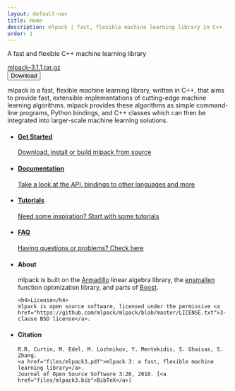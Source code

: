 ```yaml
---
layout: default-nav
title: Home
description: mlpack | fast, flexible machine learning library in C++
order: 1
---
```


<div class="hero-overlay">
	<!--<div class="hero-logo"></div>-->
    <div class="hero-text">    
        <p>A fast and flexible C++ machine learning library</p>
		<a class="legend" href="https://github.com/mlpack/mlpack/releases/tag/mlpack-3.1.1">mlpack-3.1.1.tar.gz</a><br>
        <a href="files/mlpack-3.1.1.tar.gz">
			<button class="button-download">
				<i class="fas fa-download"></i> Download
			</button>
		</a>
	</div>
</div>

<p class="intro-text">
mlpack is a fast, flexible machine learning library, written in C++, that aims
to provide fast, extensible implementations of cutting-edge machine learning
algorithms. mlpack provides these algorithms as simple command-line programs,
Python bindings, and C++ classes which can then be integrated into larger-scale
machine learning solutions.
</p>

<ul class="flex-container">
  <li class="flex-item">
    <a href="getstarted.html">
      <div class="card">
	    <i class="fa fa-play fa-lg card-icon"></i>
          <h4>Get Started</h4>
		  <p>Download, install or build mlpack from source</p>
      </div>
	</a>
  </li>
  <li class="flex-item">
    <a href="docs.html">
      <div class="card">
	    <i class="fa fa-book fa-lg card-icon"></i>
		  <h4>Documentation</h4>
		  <p>Take a look at the API, bindings to other languages and more</p>
	  </div>
    </a>
  </li>
  <li class="flex-item">
    <a href="doc/mlpack-3.1.1/cli_documentation.html#tutorials">
      <div class="card">
        <i class="fa fa-file-code fa-lg card-icon"></i>
	      <h4>Tutorials</h4>
	      <p>Need some inspiration? Start with some tutorials</p>
	  </div>
	</a>
  </li>
  <li class="flex-item">
    <a href="questions.html">
      <div class="card">
	    <i class="fa fa-question-circle fa-lg card-icon"></i>
          <h4>FAQ</h4>
          <p>Having questions or problems? Check here</p>
	  </div>
	</a>
  </li>
</ul>

<!--<div class="divider"/>-->

<ul class="flex-container">
  <li class="flex-large-item-left">
    <h4>About</h4>
	mlpack is built on the <a href="http://arma.sourceforge.net">Armadillo</a> linear algebra library,
	the <a href="https://www.ensmallen.org">ensmallen</a> function optimization library, and parts
	of <a href="https://boost.org">Boost</a>.
	
	<h4>License</h4>
	mlpack is open source software, licensed under the permissive <a href="https://github.com/mlpack/mlpack/blob/master/LICENSE.txt">3-clause BSD license</a>.
  </li>
  
  <li class="flex-large-item-right">
  <h4>Citation</h4>

    R.R. Curtin, M. Edel, M. Lozhnikov, Y. Mentekidis, S. Ghaisas, S. Zhang.
    <a href="files/mlpack3.pdf">mlpack 3: a fast, flexible machine learning library</a>.
    Journal of Open Source Software 3:26, 2018. [<a href="files/mlpack3.bib">BibTeX</a>]
  </li>
</ul>
